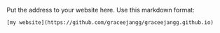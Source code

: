 Put the address to your website here. Use this markdown format:

```
[my website](https://github.com/graceejangg/graceejangg.github.io)
```
